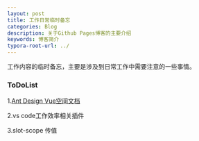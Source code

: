 ```yaml
---
layout: post
title: 工作日常临时备忘
categories: Blog
description: 关于Github Pages博客的主要介绍
keywords: 博客简介
typora-root-url: ../
---
```

工作内容的临时备忘，主要是涉及到日常工作中需要注意的一些事情。

### ToDoList

1.[Ant Design Vue空间文档](https://www.antdv.com/components/form-model/#Form-Component)

2.vs code工作效率相关插件

3.slot-scope 传值

